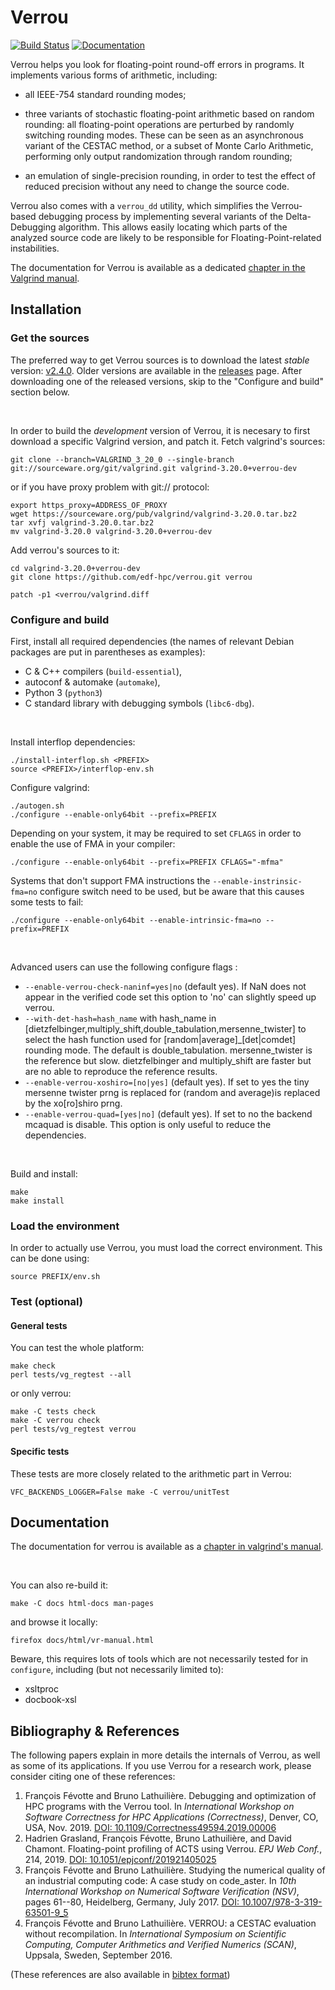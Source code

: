 # Verrou

[![Build Status](https://travis-ci.org/edf-hpc/verrou.svg?branch=master)](https://travis-ci.org/edf-hpc/verrou) 
[![Documentation](https://img.shields.io/badge/docs-latest-blue.svg)](http://edf-hpc.github.io/verrou/vr-manual.html)

Verrou helps you look for floating-point round-off errors in programs. It
implements various forms of arithmetic, including:

- all IEEE-754 standard rounding modes;

- three variants of stochastic floating-point arithmetic based on random rounding:
  all floating-point operations are perturbed by randomly switching rounding
  modes. These can be seen as an asynchronous variant of the CESTAC method, or a
  subset of Monte Carlo Arithmetic, performing only output randomization through
  random rounding;

- an emulation of single-precision rounding, in order to test the effect of
  reduced precision without any need to change the source code.

Verrou also comes with a `verrou_dd` utility, which simplifies the Verrou-based
debugging process by implementing several variants of the Delta-Debugging
algorithm. This allows easily locating which parts of the analyzed source code
are likely to be responsible for Floating-Point-related instabilities.

The documentation for Verrou is available as a dedicated [chapter in the
Valgrind manual](http://edf-hpc.github.io/verrou/vr-manual.html).


## Installation

### Get the sources

The preferred way to get Verrou sources is to download the latest *stable*
version: [v2.4.0](https://github.com/edf-hpc/verrou/releases/latest).
Older versions are available in the [releases](https://github.com/edf-hpc/verrou/releases)
page. After downloading one of the released versions, skip to the "Configure
and build" section below.

<p>&nbsp;</p>

In order to build the *development* version of Verrou, it is necesary to first
download a specific Valgrind version, and patch it. Fetch valgrind's sources:

    git clone --branch=VALGRIND_3_20_0 --single-branch git://sourceware.org/git/valgrind.git valgrind-3.20.0+verrou-dev

or if you have proxy problem with git:// protocol:

    export https_proxy=ADDRESS_OF_PROXY
    wget https://sourceware.org/pub/valgrind/valgrind-3.20.0.tar.bz2
    tar xvfj valgrind-3.20.0.tar.bz2
    mv valgrind-3.20.0 valgrind-3.20.0+verrou-dev


Add verrou's sources to it:

    cd valgrind-3.20.0+verrou-dev
    git clone https://github.com/edf-hpc/verrou.git verrou

    patch -p1 <verrou/valgrind.diff


### Configure and build

First, install all required dependencies (the names of relevant Debian packages
are put in parentheses as examples):

- C & C++ compilers (`build-essential`),
- autoconf & automake (`automake`),
- Python 3 (`python3`)
- C standard library with debugging symbols (`libc6-dbg`).

<p>&nbsp;</p>

Install interflop dependencies:

    ./install-interflop.sh <PREFIX>
    source <PREFIX>/interflop-env.sh

Configure valgrind:

    ./autogen.sh
    ./configure --enable-only64bit --prefix=PREFIX

Depending on your system, it may be required to set `CFLAGS` in order to enable the use of FMA in your
compiler:

    ./configure --enable-only64bit --prefix=PREFIX CFLAGS="-mfma"

Systems that don't support FMA instructions the `--enable-instrinsic-fma=no`
configure switch need to be used, but be aware that this causes some tests to fail:

    ./configure --enable-only64bit --enable-intrinsic-fma=no --prefix=PREFIX

<p>&nbsp;</p>

Advanced users can use the following configure flags :

- `--enable-verrou-check-naninf=yes|no` (default yes). If NaN does not appear in the verified code set this option to 'no' can slightly speed up verrou.
- `--with-det-hash=hash_name` with hash_name in [dietzfelbinger,multiply_shift,double_tabulation,mersenne_twister] to select the hash function used for [random|average]_[det|comdet] rounding mode. The default is double_tabulation. mersenne_twister is the reference but slow. dietzfelbinger and multiply_shift are faster but are no able to reproduce the reference results.
- `--enable-verrou-xoshiro=[no|yes]` (default yes). If set to yes the tiny mersenne twister prng is replaced for (random and average)is replaced by the xo[ro]shiro prng.
- `--enable-verrou-quad=[yes|no]` (default yes). If set to no the backend mcaquad is disable. This option is only useful to reduce the dependencies.

<p>&nbsp;</p>

Build and install:

    make
    make install


### Load the environment

In order to actually use Verrou, you must load the correct environment. This can
be done using:

    source PREFIX/env.sh


### Test (optional)

#### General tests

You can test the whole platform:

    make check
    perl tests/vg_regtest --all
    
or only verrou:

    make -C tests check
    make -C verrou check
    perl tests/vg_regtest verrou
    
    
#### Specific tests

These tests are more closely related to the arithmetic part in Verrou:

    VFC_BACKENDS_LOGGER=False make -C verrou/unitTest


## Documentation

The documentation for verrou is available as a
[chapter in valgrind's manual](//edf-hpc.github.io/verrou/vr-manual.html).

<p>&nbsp;</p>

You can also re-build it:

    make -C docs html-docs man-pages

and browse it locally:

    firefox docs/html/vr-manual.html


Beware, this requires lots of tools which are not necessarily tested for in
`configure`, including (but not necessarily limited to):

  - xsltproc
  - docbook-xsl


## Bibliography & References

The following papers explain in more details the internals of Verrou, as well as
some of its applications. If you use Verrou for a research work, please consider
citing one of these references:

1. François Févotte and Bruno Lathuilière. Debugging and optimization of HPC
   programs with the Verrou tool. In *International Workshop on Software
   Correctness for HPC Applications (Correctness)*, Denver, CO, USA,
   Nov. 2019. [DOI: 10.1109/Correctness49594.2019.00006](http://dx.doi.org/10.1109/Correctness49594.2019.00006)
1. Hadrien Grasland, François Févotte, Bruno Lathuilière, and David
   Chamont. Floating-point profiling of ACTS using Verrou. *EPJ Web Conf.*, 214, 2019.
   [DOI: 10.1051/epjconf/201921405025](http://dx.doi.org/10.1051/epjconf/201921405025)
1. François Févotte and Bruno Lathuilière. Studying the numerical quality of an
   industrial computing code: A case study on code_aster. In *10th International
   Workshop on Numerical Software Verification (NSV)*, pages 61--80, Heidelberg,
   Germany,
   July 2017. [DOI: 10.1007/978-3-319-63501-9_5](http://dx.doi.org/10.1007/978-3-319-63501-9_5)
1. François Févotte and Bruno Lathuilière. VERROU: a CESTAC evaluation without
   recompilation. In *International Symposium on Scientific Computing, Computer
   Arithmetics and Verified Numerics (SCAN)*, Uppsala, Sweden, September 2016.

(These references are also available in [bibtex format](verrou.bib))
